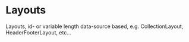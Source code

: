 # Layouts

Layouts, id- or variable length data-source based, e.g. CollectionLayout, HeaderFooterLayout, etc...
